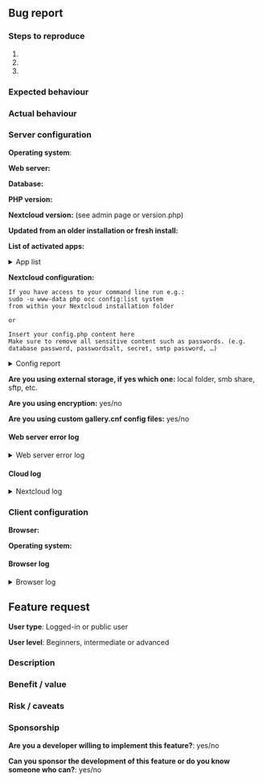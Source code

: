 <!--
This is the issue tracker of Gallery.

Thank you for taking the time to:
* report an issue you've experienced or
* to submit a feature request.

To make it easier for us to help you, please fill in as much information as possible in
one of the forms below.

Please choose between the "Bug report" and the "Feature request" form and delete the content of the other one
-->

## Bug report

### Steps to reproduce

1.
1.
1.

### Expected behaviour
<!--
Tell us what should happen
Tip: You can leave alone text surrounded by special markers such as this one, they're invisible
-->

### Actual behaviour
<!--
Tell us what happens instead
-->


### Server configuration
<!--
You can use the Issue Template application to prefill most of the required information: https://apps.nextcloud.com/apps/issuetemplate
-->

**Operating system**:

**Web server:**

**Database:**

**PHP version:**

**Nextcloud version:** (see admin page or version.php)

**Updated from an older installation or fresh install:**

**List of activated apps:**
<!--
If you have access to your command line run e.g.:
# sudo -u www-data php occ app:list`
from within your installation folder*
-->

<details>
<summary>App list</summary>

```
Paste the list of applications here
```

</details>

**Nextcloud configuration:**

```
If you have access to your command line run e.g.:
sudo -u www-data php occ config:list system
from within your Nextcloud installation folder

or

Insert your config.php content here
Make sure to remove all sensitive content such as passwords. (e.g. database password, passwordsalt, secret, smtp password, …)
```

<details>
<summary>Config report</summary>

```
Paste the config here
```

</details>

**Are you using external storage, if yes which one:** local folder, smb share, sftp, etc.

**Are you using encryption:** yes/no

**Are you using custom gallery.cnf config files:** yes/no

#### Web server error log

<details>
<summary>Web server error log</summary>

```
Insert your webserver log here
```
</details>

#### Cloud log
<!--
The log has the name nextcloud.log and is found in the data folder
-->

<details>
<summary>Nextcloud log</summary>

```
Insert your Nextcloud log here
```
</details>

### Client configuration

**Browser:**

**Operating system:**

#### Browser log
<!--
Press F12 in your browser and copy the relevant information from:

a) The javascript console log
b) The network log
c) etc.
-->

<details>
<summary>Browser log</summary>

```
Insert your browser log here
```

</details>

## Feature request

**User type**: Logged-in or public user

**User level**: Beginners, intermediate or advanced

### Description
<!--
Please try to give as much information as you can about your request
-->

### Benefit / value
<!--
Please explain how it could benefit users of the app, other apps or 3rd party services
-->

### Risk / caveats
<!--
Please explain the risks and caveats associated with this request
-->

### Sponsorship
<!--
This greatly accelerates the delivery of a feature
-->

**Are you a developer willing to implement this feature?**: yes/no

**Can you sponsor the development of this feature or do you know someone who can?**: yes/no
